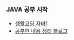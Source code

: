 ### JAVA 공부 시작
- [생활코딩 자바1](https://www.youtube.com/watch?v=-dPXqgWQBGE&list=PLuHgQVnccGMAIluRRVsC1e79ri-dwnBmR)
- [공부한 내용 정리 블로그](https://jangto.tistory.com/category/JAVA)
